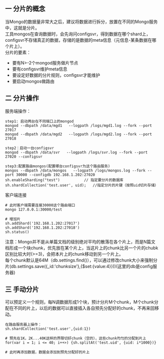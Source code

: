 ## 一 分片的概念
当Mongo的数据量非常大之后，建议将数据进行拆分，放置在不同的Mongo服务中，这就是分片。  
工具mongos在查询数据时，会先询问configsvr，得到数据在哪个shard上，configsvr不存储真正的数据，存储的是数据的meta信息（元信息-某条数据在哪个片上）。  
分片的要素：
- 要有N>-2个mongod服务做片节点
- 要有configsvr维护meta信息
- 要设定好数据的分片规则，configsvr才能维护
- 要启动mongos做路由
## 二 分片操作
服务端操作：
```
step1: 启动两台在不同端口上的mongod
mongod --dbpath /data/mgd1   --logpath /logs/mgd1.log --fork --port 27017
mongod --dbpath /data/mgd2   --logpath /logs/mgd2.log --fork --port 27018

step2：启动一台configsvr
mongod --dbpath /data/svr   --logpath /logs/svr.log --fork --port 27020 --configsvr

step3:配置路由mongos(配置哪台configsvr为这个路由服务)
mongos --dbpath /data/mongos   --logpath /logs/mongos.log --fork --port 30000 --configdb 192.168.1.202:27020
sh.enableSharding("test")           // 指定要分片的数据库
sh.shardCollection('test.user', uid);   //指定分片的片键（按照uid切片存储）

```
客户端连接
```
# 此时客户端需要连接30000这个路由端口
mongo 127.0.0.1:30000/test

# 增加片
sh.addShard('192.168.1.202:27017')
sh.addShard('192.168.1.202:27018')
sh.status()
```


注意：Mongo并不是从单篇文档的级别绝对平均的散落在各个片上，而是N篇文档形成一个块chunk，优先放在某个片上，当这片上的chunk比另一个片的chubk区别比较大时(>=3)，会把本片上的chunk移动到另一个片上。  
每个chunk默认是64M（db.settings.find()），可以通过修改chunk大小来强制分片(db.settings.save({_id:'chunksize'},{$set:{value:4}}))(这里的db是config服务器)

## 三 手动分片
可以预定义一个规则，每N调数据形成1个块，预计分片M个chunk，M个chunk分配在不同的片上，以后的数据可以直接插入各自预先分配好的chunk，不再来回移动。  
```
在路由服务器上操作：
sh.shardCollection('test.user',{uid:1})

# 预先在1K，2K...40K这样的界限切好chunk（空的），这些chunk均匀的分配到片上
for(var i = 1; i <= 40; i++>) {sh.splitAt('test.uid', {uid: i*1000})}

# 此时再添加数据，数据会添加到预先分配好的片上
```
